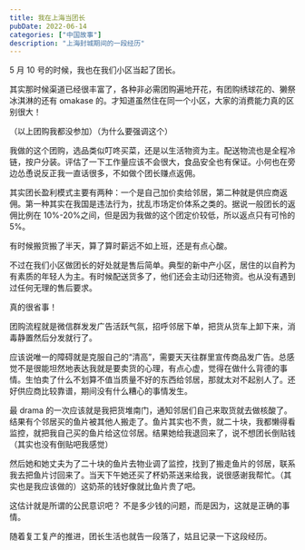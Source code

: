 ```yaml
---
title: 我在上海当团长
pubDate: 2022-06-14
categories: ["中国故事"]
description: "上海封城期间的一段经历"
---
```


5 月 10 号的时候，我也在我们小区当起了团长。

其实那时候渠道已经很丰富了，各种非必需团购遍地开花，有团购绣球花的、獭祭冰淇淋的还有 omakase 的。才知道虽然住在同一个小区，大家的消费能力真的区别很大！

（以上团购我都没参加）（为什么要强调这个）

我做的这个团购，选品类似叮咚买菜，还是以生活物资为主。配送物流也是全程冷链，按户分装。评估了一下工作量应该不会很大，食品安全也有保证。小何也在旁边怂恿说反正我一直话很多，不如做个团长赚点返佣。

其实团长盈利模式主要有两种：一个是自己加价卖给邻居，第二种就是供应商返佣。第一种其实在我国是违法行为，扰乱市场定价体系之类的。据说一般团长的返佣比例在 10%-20%之间，但是因为我做的这个团定价较低，所以返点只有可怜的 5%。

有时候搬货搬了半天，算了算时薪远不如上班，还是有点心酸。

不过在我们小区做团长的好处就是售后简单。典型的新中产小区，居住的以自矜为有素质的年轻人为主。有时候配送货多了，他们还会主动归还物资。也从没有遇到过任何无理的售后要求。

真的很省事！

团购流程就是微信群发发广告活跃气氛，招呼邻居下单，把货从货车上卸下来，消毒静置然后分发就行了。

应该说唯一的障碍就是克服自己的“清高”，需要天天往群里宣传商品发广告。总感觉不是很能坦然地表达我就是要卖货的心理，有点心虚，觉得在做什么背德的事情。生怕卖了什么不划算不值当质量不好的东西给邻居，那就太对不起别人了。还好供应商比较靠谱，期间没有什么糟心的事情发生。

最 drama 的一次应该就是我把货堆南门，通知邻居们自己来取货就去做核酸了。结果有个邻居买的鱼片被其他人搬走了。鱼片其实也不贵，就二十块，我都懒得看监控，就把我自己买的鱼片给这位邻居。结果她给我退回来了，说不想团长倒贴钱（其实也没有倒贴吧我感觉）

然后她和她丈夫为了二十块的鱼片去物业调了监控，找到了搬走鱼片的邻居，联系我去把鱼片讨回来了。当天下午她还买了杯奶茶送来给我，说很感谢我帮忙。（其实也是我应该做的）这奶茶的钱好像就比鱼片贵了吧。

这估计就是所谓的公民意识吧？ 不是多少钱的问题，而是因为，这就是正确的事情。

随着复工复产的推进，团长生活也就告一段落了，姑且记录一下这段经历。
